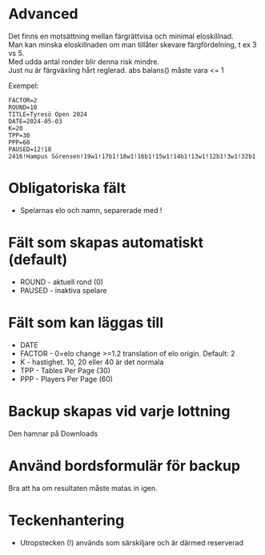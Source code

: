 # Advanced

Det finns en motsättning mellan färgrättvisa och minimal eloskillnad.  
Man kan minska eloskillnaden om man tillåter skevare färgfördelning, t ex 3 vs 5.  
Med udda antal ronder blir denna risk mindre.  
Just nu är färgväxling hårt reglerad. abs balans() måste vara <= 1

Exempel:
```
FACTOR=2
ROUND=10
TITLE=Tyresö Open 2024
DATE=2024-05-03
K=20
TPP=30
PPP=60
PAUSED=12!18
2416!Hampus Sörensen!19w1!17b1!18w1!16b1!15w1!14b1!13w1!12b1!3w1!32b1
```

# Obligatoriska fält

* Spelarnas elo och namn, separerade med !

# Fält som skapas automatiskt (default)

* ROUND - aktuell rond (0)
* PAUSED - inaktiva spelare

# Fält som kan läggas till
* DATE
* FACTOR - 0=elo change >=1.2 translation of elo origin. Default: 2
* K - hastighet. 10, 20 eller 40 är det normala
* TPP - Tables Per Page (30)
* PPP - Players Per Page (60)

# Backup skapas vid varje lottning

Den hamnar på Downloads

# Använd bordsformulär för backup

Bra att ha om resultaten måste matas in igen.

# Teckenhantering

* Utropstecken (!) används som särskiljare och är därmed reserverad
